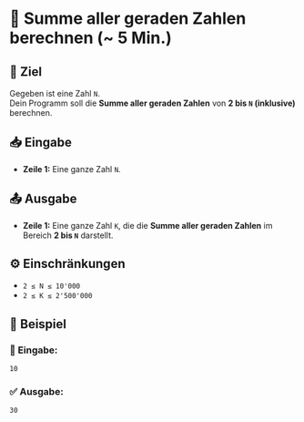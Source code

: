 # 🔢 Summe aller geraden Zahlen berechnen (~ 5 Min.)

## 🎯 Ziel
Gegeben ist eine Zahl `N`.  
Dein Programm soll die **Summe aller geraden Zahlen** von **2 bis `N` (inklusive)** berechnen.

## 📥 Eingabe
- **Zeile 1:** Eine ganze Zahl `N`.

## 📤 Ausgabe
- **Zeile 1:** Eine ganze Zahl `K`, die die **Summe aller geraden Zahlen** im Bereich **2 bis `N`** darstellt.

## ⚙️ Einschränkungen
- `2 ≤ N ≤ 10'000`
- `2 ≤ K ≤ 2'500'000`

## 📌 Beispiel

### 📝 Eingabe:
```
10
```

### ✅ Ausgabe:
```
30
```
